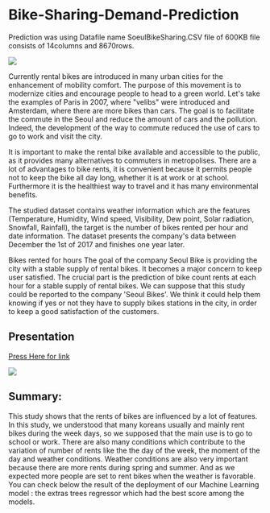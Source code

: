 # Bike-Sharing-Demand-Prediction
Prediction was using Datafile name SoeulBikeSharing.CSV file of 600KB file consists of 14columns and 8670rows.

![](https://github.com/Babu6030/Bike-Sharing-Demand-Prediction/blob/main/bike-1.gif)

Currently rental bikes are introduced in many urban cities for the enhancement of mobility comfort. The purpose of this movement is to modernize cities and encourage people to head to a green world. Let's take the examples of Paris in 2007, where "velibs" were introduced and Amsterdam, where there are more bikes than cars. The goal is to facilitate the commute in the Seoul and reduce the amount of cars and the pollution. Indeed, the development of the way to commute reduced the use of cars to go to work and visit the city.

It is important to make the rental bike available and accessible to the public, as it provides many alternatives to commuters in metropolises. There are a lot of advantages to bike rents, it is convenient because it permits people not to keep the bike all day long, whether it is at work or at school. Furthermore it is the healthiest way to travel and it has many environmental benefits.

The studied dataset contains weather information which are the features (Temperature, Humidity, Wind speed, Visibility, Dew point, Solar radiation, Snowfall, Rainfall), the target is the number of bikes rented per hour and date information. The dataset presents the company's data between December the 1st of 2017 and finishes one year later.

Bikes rented for hours
The goal of the company Seoul Bike is providing the city with a stable supply of rental bikes. It becomes a major concern to keep user satisfied. The crucial part is the prediction of bike count rents at each hour for a stable supply of rental bikes. We can suppose that this study could be reported to the company 'Seoul Bikes'. We think it could help them knowing if yes or not they have to supply bikes stations in the city, in order to keep a good satisfaction of the customers.


## Presentation
[Press Here for link](https://github.com/Babu6030/Bike-Sharing-Demand-Prediction/blob/main/Bike%20Demand%20Prediction%20Presentation.pdf)

![](https://github.com/Babu6030/Bike-Sharing-Demand-Prediction/blob/main/Bike%20Image.png)

## Summary:
 This study shows that the rents of bikes are influenced by a lot of features. In this study, we understood that many koreans usually and mainly rent bikes during the week days, so we supposed that the main use is to go to school or work. There are also many conditions which contribute to the variation of number of rents like the the day of the week, the moment of the day and weather conditions. Weather conditions are also very important because there are more rents during spring and summer. And as we expected more people are set to rent bikes when the weather is favorable.
You can check below the result of the deployment of our Machine Learning model : the extras trees regressor which had the best score among the models.
